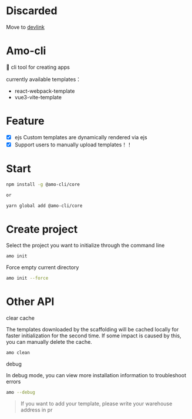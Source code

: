 # Discarded
 Move to [devlink](https://github.com/developerlinks/devlink)

# Amo-cli

🎳 cli tool for creating apps

currently available templates：

- react-webpack-template
- vue3-vite-template

# Feature

- [x] ejs Custom templates are dynamically rendered via ejs
- [x] Support users to manually upload templates！！  

# Start

```bash
npm install -g @amo-cli/core

or

yarn global add @amo-cli/core

```

# Create project

Select the project you want to initialize through the command line

```bash
amo init
```

Force empty current directory

```bash
amo init --force
```

# Other API

clear cache

The templates downloaded by the scaffolding will be cached locally for faster initialization for the second time. If some impact is caused by this, you can manually delete the cache.

```bash
amo clean
```

debug

In debug mode, you can view more installation information to troubleshoot errors

```bash
amo --debug
```


> If you want to add your template, please write your warehouse address in pr
